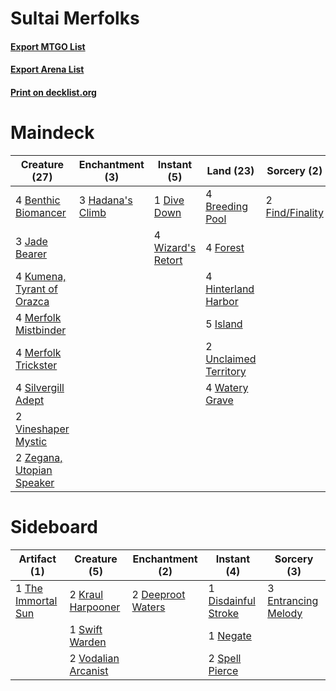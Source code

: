 # Sultai Merfolks

#### [Export MTGO List](../collection/Sultai%20Merfolks/Sultai%20Merfolks.txt)
#### [Export Arena List](../collection/Sultai%20Merfolks/Sultai%20Merfolks_arena.txt)
#### [Print on decklist.org](http://decklist.org/?deckmain=4%09Benthic%20Biomancer%0A4%09Breeding%20Pool%0A1%09Dive%20Down%0A2%09Find/Finality%0A4%09Forest%0A3%09Hadana's%20Climb%0A4%09Hinterland%20Harbor%0A5%09Island%0A3%09Jade%20Bearer%0A4%09Kumena,%20Tyrant%20of%20Orazca%0A4%09Merfolk%20Mistbinder%0A4%09Merfolk%20Trickster%0A4%09Silvergill%20Adept%0A2%09Unclaimed%20Territory%0A2%09Vineshaper%20Mystic%0A4%09Watery%20Grave%0A4%09Wizard's%20Retort%0A2%09Zegana,%20Utopian%20Speaker&deckside=2%09Deeproot%20Waters%0A1%09Disdainful%20Stroke%0A3%09Entrancing%20Melody%0A2%09Kraul%20Harpooner%0A1%09Negate%0A2%09Spell%20Pierce%0A1%09Swift%20Warden%0A1%09The%20Immortal%20Sun%0A2%09Vodalian%20Arcanist)
# Maindeck

|                                            Creature (27)                                            |                                      Enchantment (3)                                      |                                        Instant (5)                                         |                                           Land (23)                                            |                                       Sorcery (2)                                        |
|-----------------------------------------------------------------------------------------------------|-------------------------------------------------------------------------------------------|--------------------------------------------------------------------------------------------|------------------------------------------------------------------------------------------------|------------------------------------------------------------------------------------------|
|4 [Benthic Biomancer](http://gatherer.wizards.com/Pages/Card/Details.aspx?multiverseid=457176)       |3 [Hadana's Climb](http://gatherer.wizards.com/Pages/Card/Details.aspx?multiverseid=439815)|1 [Dive Down](http://gatherer.wizards.com/Pages/Card/Details.aspx?multiverseid=435205)      |4 [Breeding Pool](http://gatherer.wizards.com/Pages/Card/Details.aspx?multiverseid=97088)       |2 [Find/Finality](http://gatherer.wizards.com/Pages/Card/Details.aspx?multiverseid=452975)|
|3 [Jade Bearer](http://gatherer.wizards.com/Pages/Card/Details.aspx?multiverseid=439791)             |                                                                                           |4 [Wizard's Retort](http://gatherer.wizards.com/Pages/Card/Details.aspx?multiverseid=442963)|4 [Forest](http://gatherer.wizards.com/Pages/Card/Details.aspx?multiverseid=439860)             |                                                                                          |
|4 [Kumena, Tyrant of Orazca](http://gatherer.wizards.com/Pages/Card/Details.aspx?multiverseid=439821)|                                                                                           |                                                                                            |4 [Hinterland Harbor](http://gatherer.wizards.com/Pages/Card/Details.aspx?multiverseid=443128)  |                                                                                          |
|4 [Merfolk Mistbinder](http://gatherer.wizards.com/Pages/Card/Details.aspx?multiverseid=439823)      |                                                                                           |                                                                                            |5 [Island](http://gatherer.wizards.com/Pages/Card/Details.aspx?multiverseid=439857)             |                                                                                          |
|4 [Merfolk Trickster](http://gatherer.wizards.com/Pages/Card/Details.aspx?multiverseid=442944)       |                                                                                           |                                                                                            |2 [Unclaimed Territory](http://gatherer.wizards.com/Pages/Card/Details.aspx?multiverseid=435419)|                                                                                          |
|4 [Silvergill Adept](http://gatherer.wizards.com/Pages/Card/Details.aspx?multiverseid=139682)        |                                                                                           |                                                                                            |4 [Watery Grave](http://gatherer.wizards.com/Pages/Card/Details.aspx?multiverseid=405114)       |                                                                                          |
|2 [Vineshaper Mystic](http://gatherer.wizards.com/Pages/Card/Details.aspx?multiverseid=435370)       |                                                                                           |                                                                                            |                                                                                                |                                                                                          |
|2 [Zegana, Utopian Speaker](http://gatherer.wizards.com/Pages/Card/Details.aspx?multiverseid=457358) |                                                                                           |                                                                                            |                                                                                                |                                                                                          |


# Sideboard

|                                        Artifact (1)                                         |                                         Creature (5)                                         |                                      Enchantment (2)                                       |                                         Instant (4)                                          |                                         Sorcery (3)                                          |
|---------------------------------------------------------------------------------------------|----------------------------------------------------------------------------------------------|--------------------------------------------------------------------------------------------|----------------------------------------------------------------------------------------------|----------------------------------------------------------------------------------------------|
|1 [The Immortal Sun](http://gatherer.wizards.com/Pages/Card/Details.aspx?multiverseid=439844)|2 [Kraul Harpooner](http://gatherer.wizards.com/Pages/Card/Details.aspx?multiverseid=452886)  |2 [Deeproot Waters](http://gatherer.wizards.com/Pages/Card/Details.aspx?multiverseid=435203)|1 [Disdainful Stroke](http://gatherer.wizards.com/Pages/Card/Details.aspx?multiverseid=420705)|3 [Entrancing Melody](http://gatherer.wizards.com/Pages/Card/Details.aspx?multiverseid=435207)|
|                                                                                             |1 [Swift Warden](http://gatherer.wizards.com/Pages/Card/Details.aspx?multiverseid=439803)     |                                                                                            |1 [Negate](http://gatherer.wizards.com/Pages/Card/Details.aspx?multiverseid=423707)           |                                                                                              |
|                                                                                             |2 [Vodalian Arcanist](http://gatherer.wizards.com/Pages/Card/Details.aspx?multiverseid=442961)|                                                                                            |2 [Spell Pierce](http://gatherer.wizards.com/Pages/Card/Details.aspx?multiverseid=425876)     |                                                                                              |

